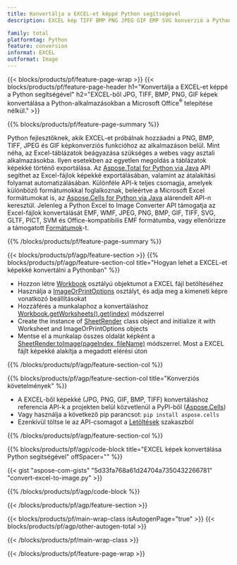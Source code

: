 ```yaml
---
title: Konvertálja a EXCEL-et képpé Python segítségével
description: EXCEL kép TIFF BMP PNG JPEG GIF EMF SVG konverzió a Python-alkalmazásokban Microsoft Excel használata nélkül 

family: total
platformtag: Python
feature: conversion
informat: EXCEL
outformat: Image
---
```

{{< blocks/products/pf/feature-page-wrap >}}
{{< blocks/products/pf/feature-page-header h1="Konvertálja a EXCEL-et képpé a Python segítségével" h2="EXCEL-ből JPG, TIFF, BMP, PNG, GIF képek konvertálása a Python-alkalmazásokban a Microsoft Office<sup>&reg;</sup> telepítése nélkül." >}}

{{% blocks/products/pf/feature-page-summary %}}

Python fejlesztőknek, akik EXCEL-et próbálnak hozzáadni a PNG, BMP, TIFF, JPEG és GIF képkonverziós funkcióhoz az alkalmazáson belül. Mint néha, az Excel-táblázatok beágyazása szükséges a webes vagy asztali alkalmazásokba. Ilyen esetekben az egyetlen megoldás a táblázatok képekké történő exportálása. Az [Aspose.Total for Python via Java](https://products.aspose.com/total/python-java/) API segíthet az Excel-fájlok képekké exportálásában, valamint az átalakítási folyamat automatizálásában. Különféle API-k teljes csomagja, amelyek különböző formátumokkal foglalkoznak, beleértve a Microsoft Excel formátumokat is, az [Aspose.Cells for Python via Java](https://products.aspose.com/cells/python-java/) alárendelt API-n keresztül. Jelenleg a Python Excel to Image Converter API támogatja az Excel-fájlok konvertálását EMF, WMF, JPEG, PNG, BMP, GIF, TIFF, SVG, GLTF, PICT, SVM és Office-kompatibilis EMF formátumba, vagy ellenőrizze a támogatott [Formátumok](https://docs.aspose.com/cells/python-java/supported-file-formats/)-t. 

{{% /blocks/products/pf/feature-page-summary %}}

{{< blocks/products/pf/agp/feature-section >}}
{{% blocks/products/pf/agp/feature-section-col title="Hogyan lehet a EXCEL-et képekké konvertálni a Pythonban" %}}

- Hozzon létre [Workbook](https://reference.aspose.com/cells/python-java/asposecells.api/Workbook) osztályú objektumot a EXCEL fájl betöltéséhez
- Használja a [ImageOrPrintOptions](https://reference.aspose.com/cells/python-java/asposecells.api/ImageOrPrintOptions) osztályt, és adja meg a kimeneti képre vonatkozó beállításokat
- Hozzáférés a munkalaphoz a konvertáláshoz [Workbook.getWorksheets().get(index)](https://reference.aspose.com//cells/python-java/asposecells.api/worksheetcollection#Item%20(int)) módszerrel
- Create the instance of [SheetRender](https://reference.aspose.com/cells/python/asposecells.api/SheetRender) class object and initialize it with Worksheet and ImageOrPrintOptions objects
- Mentse el a munkalap összes oldalát képként a [SheetRender.toImage(pageIndex, fileName)](https://reference.aspose.com//cells/python-java/asposecells.api/sheetrender#toImage(int,%20java.lang.String)) módszerrel. Most a EXCEL fájlt képekké alakítja a megadott elérési úton

{{% /blocks/products/pf/agp/feature-section-col %}}

{{% blocks/products/pf/agp/feature-section-col title="Konverziós követelmények" %}}

- A EXCEL-ből képekké (JPG, PNG, GIF, BMP, TIFF) konvertáláshoz referencia API-k a projekten belül közvetlenül a PyPI-ből ([Aspose.Cells](https://pypi.org/project/aspose-cells/))
- Vagy használja a következő pip parancsot: ```pip install aspose.cells``` 
- Ezenkívül töltse le az API-csomagot a [Letöltések](https://releases.aspose.com/cells/python-java) szakaszból 
 

{{% /blocks/products/pf/agp/feature-section-col %}}

{{% blocks/products/pf/agp/code-block title="EXCEL képek konvertálása Python segítségével" offSpacer="" %}}

{{< gist "aspose-com-gists" "5d33fa768a61d24704a7350432266781" "convert-excel-to-image.py" >}}

{{% /blocks/products/pf/agp/code-block %}}

{{< /blocks/products/pf/agp/feature-section >}}

{{< blocks/products/pf/main-wrap-class isAutogenPage="true" >}}
{{< blocks/products/pf/agp/other-autogen-total >}}

{{< /blocks/products/pf/main-wrap-class >}}

{{< /blocks/products/pf/feature-page-wrap >}}